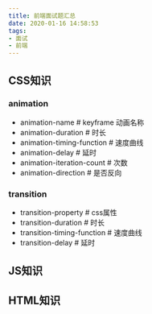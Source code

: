 ```yaml
---
title: 前端面试题汇总
date: 2020-01-16 14:58:53
tags:
- 面试
- 前端
---
```


## CSS知识

### animation
+ animation-name                # keyframe 动画名称
+ animation-duration            # 时长
+ animation-timing-function     # 速度曲线
+ animation-delay               # 延时
+ animation-iteration-count     # 次数
+ animation-direction           # 是否反向

### transition 
+ transition-property           # css属性
+ transition-duration           # 时长
+ transition-timing-function    # 速度曲线
+ transition-delay              # 延时

## JS知识

## HTML知识